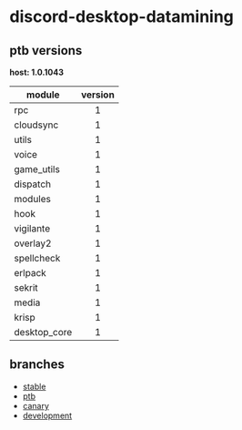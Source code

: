 # discord-desktop-datamining

## ptb versions

**host: 1.0.1043**

| module | version |
| ------ | :-----: |
| rpc | 1 |
| cloudsync | 1 |
| utils | 1 |
| voice | 1 |
| game_utils | 1 |
| dispatch | 1 |
| modules | 1 |
| hook | 1 |
| vigilante | 1 |
| overlay2 | 1 |
| spellcheck | 1 |
| erlpack | 1 |
| sekrit | 1 |
| media | 1 |
| krisp | 1 |
| desktop_core | 1 |

## branches

- [stable](https://github.com/OpenAsar/discord-desktop-datamining/tree/stable)
- [ptb](https://github.com/OpenAsar/discord-desktop-datamining/tree/ptb)
- [canary](https://github.com/OpenAsar/discord-desktop-datamining/tree/canary)
- [development](https://github.com/OpenAsar/discord-desktop-datamining/tree/development)